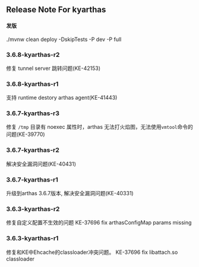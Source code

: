 ## Release Note For kyarthas

#### 发版
./mvnw clean deploy -DskipTests -P dev -P full

### 3.6.8-kyarthas-r2
修复 tunnel server 跳转问题(KE-42153)

### 3.6.8-kyarthas-r1
支持 runtime destory arthas agent(KE-41443)

### 3.6.7-kyarthas-r3
修复 `/tmp` 目录有 noexec 属性时，arthas 无法打火焰图，无法使用`vmtool`命令的问题(KE-39770)

### 3.6.7-kyarthas-r2
解决安全漏洞问题(KE-40431)

### 3.6.7-kyarthas-r1
升级到arthas 3.6.7版本, 解决安全漏洞问题(KE-40331)

### 3.6.3-kyarthas-r2
修复自定义配置不生效的问题
KE-37696 fix arthasConfigMap params missing

### 3.6.3-kyarthas-r1
修复和KE中Ehcache的classloader冲突问题。
KE-37696 fix libattach.so classloader
